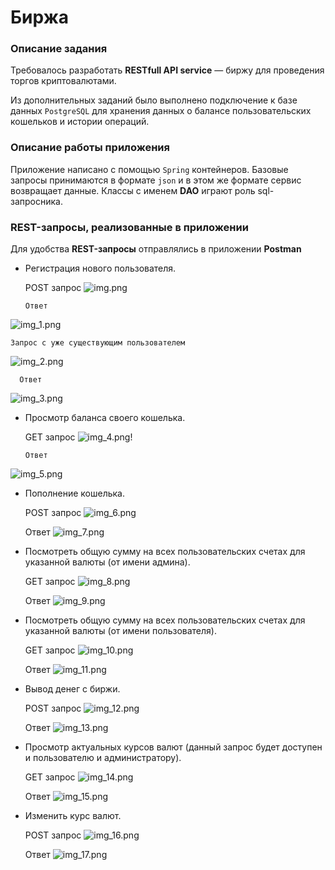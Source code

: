 # Биржа

### Описание задания
Требовалось разработать **RESTfull API service** — биржу для проведения торгов криптовалютами.

Из дополнительных заданий было выполнено подключение к базе данных `PostgreSQL` для хранения данных о балансе пользовательских кошельков и истории операций.

### Описание работы приложения
Приложение написано с помощью `Spring` контейнеров. Базовые запросы принимаются в формате `json` и в этом же формате сервис возвращает данные. Классы с именем **DAO** играют роль sql-запросника. 

### REST-запросы, реализованные в приложении
Для удобства **REST-запросы** отправлялись в приложении **Postman**
* Регистрация нового пользователя.  


    POST запрос
![img.png](img.png)  

      Ответ
![img_1.png](img_1.png)  


    Запрос с уже существующим пользователем
![img_2.png](img_2.png)

      Ответ
![img_3.png](img_3.png)

* Просмотр баланса своего кошелька.


    GET запрос
![img_4.png](img_4.png)!

      Ответ
![img_5.png](img_5.png)

* Пополнение кошелька.
    

    POST запрос
![img_6.png](img_6.png)

    Ответ
![img_7.png](img_7.png)

* Посмотреть общую сумму на всех пользовательских счетах для указанной валюты (от имени админа).


    GET запрос 
![img_8.png](img_8.png)
    
    Ответ
![img_9.png](img_9.png)

* Посмотреть общую сумму на всех пользовательских счетах для указанной валюты (от имени пользователя).


    GET запрос 
![img_10.png](img_10.png)
    
    Ответ
![img_11.png](img_11.png)

* Вывод денег с биржи.


    POST запрос
![img_12.png](img_12.png)
    
    Ответ
![img_13.png](img_13.png)

* Просмотр актуальных курсов валют (данный запрос будет доступен и пользователю и администратору).


    GET запрос
![img_14.png](img_14.png)

    Ответ
![img_15.png](img_15.png)

* Изменить курс валют.


    POST запрос
![img_16.png](img_16.png)
    
    Ответ
![img_17.png](img_17.png)
